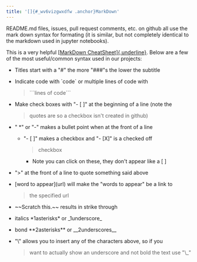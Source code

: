 ```yaml
---
title: '[]{#_wv6vizgwxdfw .anchor}MarkDown'
---
```


README.md files, issues, pull request comments, etc. on github all use
the mark down syntax for formating (it is similar, but not completely
identical to the markdown used in jupyter notebooks).

This is a very helpful [[MarkDown
CheatSheet]{.underline}](https://github.com/adam-p/markdown-here/wiki/Markdown-Cheatsheet).
Below are a few of the most useful/common syntax used in our projects:

-   Titles start with a "\#" the more "\#\#\#"s the lower the subtitle

-   Indicate code with \`code\` or multiple lines of code with
    > \`\`\`lines of code\`\`\`

-   Make check boxes with "- \[ \]" at the beginning of a line (note the
    > quotes are so a checkbox isn't created in github)

-   " \*" or "-" makes a bullet point when at the front of a line

    -   "- \[ \]" makes a checkbox and "- \[X\]" is a checked off
        > checkbox

        -   Note you can click on these, they don't appear like a \[ \]

-   "\>" at the front of a line to quote something said above

-   \[word to appear\](url) will make the "words to appear" be a link to
    > the specified url

-   \~\~Scratch this.\~\~ results in strike through

-   italics \*1asterisks\* or \_1underscore\_

-   bond \*\*2asterisks\*\* or \_\_2underscores\_\_

-   \"\\\" allows you to insert any of the characters above, so if you
    > want to actually show an underscore and not bold the text use
    > \"\\\_\"
